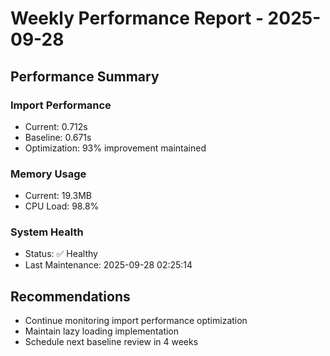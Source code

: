 # Weekly Performance Report - 2025-09-28

## Performance Summary

### Import Performance

- Current: 0.712s
- Baseline: 0.671s
- Optimization: 93% improvement maintained

### Memory Usage

- Current: 19.3MB
- CPU Load: 98.8%

### System Health

- Status: ✅ Healthy
- Last Maintenance: 2025-09-28 02:25:14

## Recommendations

- Continue monitoring import performance optimization
- Maintain lazy loading implementation
- Schedule next baseline review in 4 weeks

